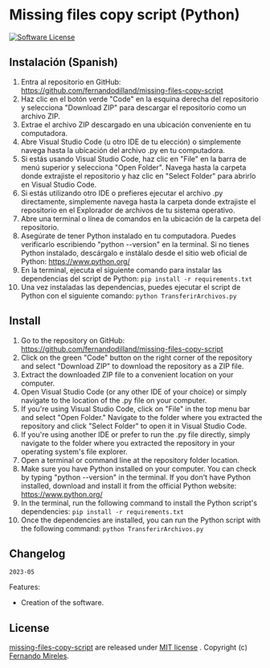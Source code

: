 # Missing files copy script (Python)

[![Software License](https://img.shields.io/badge/license-MIT-brightgreen.svg)](LICENSE)

## Instalación (Spanish)

1. Entra al repositorio en GitHub: https://github.com/fernandodilland/missing-files-copy-script
2. Haz clic en el botón verde "Code" en la esquina derecha del repositorio y selecciona "Download ZIP" para descargar el repositorio como un archivo ZIP.
3. Extrae el archivo ZIP descargado en una ubicación conveniente en tu computadora.
4. Abre Visual Studio Code (u otro IDE de tu elección) o simplemente navega hasta la ubicación del archivo .py en tu computadora.
5. Si estás usando Visual Studio Code, haz clic en "File" en la barra de menú superior y selecciona "Open Folder". Navega hasta la carpeta donde extrajiste el repositorio y haz clic en "Select Folder" para abrirlo en Visual Studio Code.
6. Si estás utilizando otro IDE o prefieres ejecutar el archivo .py directamente, simplemente navega hasta la carpeta donde extrajiste el repositorio en el Explorador de archivos de tu sistema operativo.
7. Abre una terminal o línea de comandos en la ubicación de la carpeta del repositorio.
8. Asegúrate de tener Python instalado en tu computadora. Puedes verificarlo escribiendo "python --version" en la terminal. Si no tienes Python instalado, descárgalo e instálalo desde el sitio web oficial de Python: https://www.python.org/
9. En la terminal, ejecuta el siguiente comando para instalar las dependencias del script de Python: `pip install -r requirements.txt`
10. Una vez instaladas las dependencias, puedes ejecutar el script de Python con el siguiente comando: `python TransferirArchivos.py`

## Install

1. Go to the repository on GitHub: https://github.com/fernandodilland/missing-files-copy-script
2. Click on the green "Code" button on the right corner of the repository and select "Download ZIP" to download the repository as a ZIP file.
3. Extract the downloaded ZIP file to a convenient location on your computer.
4. Open Visual Studio Code (or any other IDE of your choice) or simply navigate to the location of the .py file on your computer.
5. If you're using Visual Studio Code, click on "File" in the top menu bar and select "Open Folder." Navigate to the folder where you extracted the repository and click "Select Folder" to open it in Visual Studio Code.
6. If you're using another IDE or prefer to run the .py file directly, simply navigate to the folder where you extracted the repository in your operating system's file explorer.
7. Open a terminal or command line at the repository folder location.
8. Make sure you have Python installed on your computer. You can check by typing "python --version" in the terminal. If you don't have Python installed, download and install it from the official Python website: https://www.python.org/
9. In the terminal, run the following command to install the Python script's dependencies: `pip install -r requirements.txt`
10. Once the dependencies are installed, you can run the Python script with the following command: `python TransferirArchivos.py`

## Changelog

`2023-05`

Features:
- Creation of the software.

## License

[missing-files-copy-script](https://github.com/fernandomireles/missing-files-copy-script/) are released under [MIT license](https://github.com/fernandomireles/missing-files-copy-script/blob/main/LICENSE) . Copyright (c) [Fernando Mireles](https://github.com/fernandomireles).
